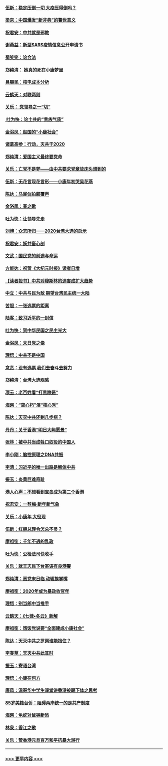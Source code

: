 #### [伍新：稳定压倒一切 大疫压得倒吗？](../pages/nsc993/n11812634.md?t=01221844) 
#### [梁京：中国爆发“新非典”的警世意义](../pages/nsc993/n11812554.md?t=01221844) 
#### [祝君安：中共就是邪教](../pages/nsc993/n11812431.md?t=01221844) 
#### [谢燕益：新型SARS疫情信息公开申请书](../pages/nsc993/n11808840.md?t=01221844) 
#### [蜀笑笑：论合法](../pages/nsc993/n11808064.md?t=01221844) 
#### [郑纯清： 她真的死在小康梦里](../pages/nsc993/n11806623.md?t=01221844) 
#### [吕锡民：核电成本分析](../pages/nsc993/n11806284.md?t=01221844) 
#### [云鹤天：对联两则](../pages/nsc993/n11805957.md?t=01221844) 
#### [关乐： 党领导之一“切”](../pages/nsc993/n11804505.md?t=01221844) 
#### [ 吐为快：论土共的“贵族气质”](../pages/nsc993/n11804490.md?t=01221844) 
#### [金浴凤：赵国的“小康社会”](../pages/nsc993/n11804452.md?t=01221844) 
#### [诸葛高参：行动，灭共于2020](../pages/nsc993/n11804120.md?t=01221844) 
#### [郑纯清：爱国主义最终要党命](../pages/nsc993/n11802197.md?t=01221844) 
#### [关乐：亡党不是梦——由中共要求党章放床头想到的](../pages/nsc993/n11802156.md?t=01221844) 
#### [伍新：无花言现花言形——小康年初哭吴花燕](../pages/nsc993/n11800044.md?t=01221844) 
#### [陈达：马屁似拍颠覆声](../pages/nsc993/n11800010.md?t=01221844) 
#### [金浴凤：春之歌](../pages/nsc993/n11797687.md?t=01221844) 
#### [吐为快：让领导先走](../pages/nsc993/n11797512.md?t=01221844) 
#### [刘博：众志所归——2020台湾大选的启示](../pages/nsc993/n11796878.md?t=01221844) 
#### [祝君安：妖共畜心剖](../pages/nsc993/n11794273.md?t=01221844) 
#### [文武：国民党的前途与命运](../pages/nsc993/n11794198.md?t=01221844) 
#### [方能达：祝贺《大纪元时报》读者日增](../pages/nsc993/n11793807.md?t=01221844) 
#### [【读者投书】中共对穆斯林的迫害成扩大趋势](../pages/nsc993/n11791371.md?t=01221844) 
#### [中立：中共与民为敌 期望台湾民主统一大陆](../pages/nsc993/n11790392.md?t=01221844) 
#### [苦胆：一张选票的距离](../pages/nsc993/n11788914.md?t=01221844) 
#### [陆客：致习近平的一封信](../pages/nsc993/n11788867.md?t=01221844) 
#### [吐为快：贺中华民国之民主光大](../pages/nsc993/n11788618.md?t=01221844) 
#### [金浴凤：末日党之像](../pages/nsc993/n11787475.md?t=01221844) 
#### [理悟：中共不是中国](../pages/nsc993/n11787463.md?t=01221844) 
#### [念贲：没有选票  我们去奋斗去努力](../pages/nsc993/n11787398.md?t=01221844) 
#### [郑纯清：台湾大选观感](../pages/nsc993/n11786210.md?t=01221844) 
#### [项云：老百姓看“打黑除恶”](../pages/nsc993/n11785398.md?t=01221844) 
#### [海网：“空心朽”演“核心秀”](../pages/nsc993/n11783874.md?t=01221844) 
#### [陈达：天灭中共还剩几步棋？](../pages/nsc993/n11783719.md?t=01221844) 
#### [丹丹：关于香港“明日大屿愿景”](../pages/nsc993/n11783273.md?t=01221844) 
#### [张林：被中共当成牲口奴役的中国人](../pages/nsc993/n11782397.md?t=01221844) 
#### [李小刚：脑控原理之DNA共振](../pages/nsc993/n11780962.md?t=01221844) 
#### [李清：习近平的唯一出路是解体中共](../pages/nsc993/n11780866.md?t=01221844) 
#### [振玉：炎黄巨难奇耻](../pages/nsc993/n11779632.md?t=01221844) 
#### [港人心声：不想看到宝岛成为第二个香港](../pages/nsc993/n11778817.md?t=01221844) 
#### [祝君安：一剪梅‧新年新气象](../pages/nsc993/n11776340.md?t=01221844) 
#### [关乐：小康年 大役现](../pages/nsc993/n11774213.md?t=01221844) 
#### [伍新：红朝总理令怎总不灵？](../pages/nsc993/n11770813.md?t=01221844) 
#### [廖祖笙：千年不遇的乱政](../pages/nsc993/n11770373.md?t=01221844) 
#### [吐为快：公检法司快收手](../pages/nsc993/n11770359.md?t=01221844) 
#### [关乐：就王志民下台寄语有良港警](../pages/nsc993/n11769903.md?t=01221844) 
#### [郑纯清：恶党末日临 动辄挨掌嘴](../pages/nsc993/n11769356.md?t=01221844) 
#### [廖祖笙：2020年或为暴政收官年](../pages/nsc993/n11768216.md?t=01221844) 
#### [理悟：别当郎中当推手](../pages/nsc993/n11768243.md?t=01221844) 
#### [云鹤天：《七律▪冬云》新解](../pages/nsc993/n11768204.md?t=01221844) 
#### [廖祖笙：饿饭党说要“全面建成小康社会”](../pages/nsc993/n11767482.md?t=01221844) 
#### [陈达：天灭中共之罗网谁能挡住？](../pages/nsc993/n11767465.md?t=01221844) 
#### [李春草：天灭中共此其时](../pages/nsc993/n11767452.md?t=01221844) 
#### [振玉：寄语台湾](../pages/nsc993/n11767432.md?t=01221844) 
#### [理悟：小康在何方](../pages/nsc993/n11767394.md?t=01221844) 
#### [唐风：温哥华中学生课堂讲香港被踢下体之思考](../pages/nsc993/n11766848.md?t=01221844) 
#### [85岁美籍台侨：阻碍两岸统一的是共产制度](../pages/nsc993/n11765043.md?t=01221844) 
#### [海网：龟蛇对鼠哭新愁](../pages/nsc993/n11764895.md?t=01221844) 
#### [林泉：香江之歌](../pages/nsc993/n11764415.md?t=01221844) 
#### [关乐：赞香港元旦百万和平抗暴大游行](../pages/nsc993/n11764382.md?t=01221844) 

----
#### [ >>> 更早内容 <<< ](../indexes/nsc993-earlier.md)
